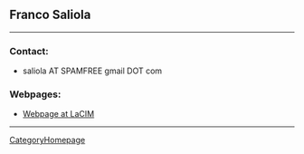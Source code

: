 

## Franco Saliola



---

 


### Contact:

* saliola AT SPAMFREE gmail DOT com 

### Webpages:

* <a class="http" href="http://www.lacim.uqam.ca/~saliola">Webpage at LaCIM</a> 


---

 

<a href="/CategoryHomepage">CategoryHomepage</a> 
